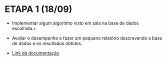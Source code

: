 <h1> <strong> ETAPA 1 (18/09) </strong> </h1>

- Implementar algum algoritmo visto em sala na base de dados escolhida.+

- Avaliar o desempenho e fazer um pequeno relatório descrevendo a base de dados e os resultados obtidos.

- [Link da documentação](https://www.overleaf.com/9148981241vtrzpzmspqbs)
